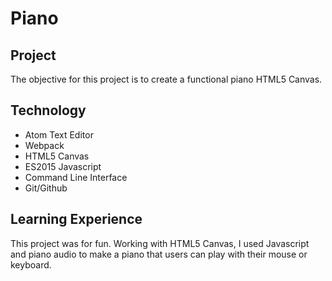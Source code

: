 Piano
======

## Project
The objective for this project is to create a functional piano HTML5 Canvas.

## Technology
* Atom Text Editor
* Webpack
* HTML5 Canvas
* ES2015 Javascript
* Command Line Interface
* Git/Github

## Learning Experience
This project was for fun. Working with HTML5 Canvas, I used Javascript and piano audio to make a piano that users can play with their mouse or keyboard.

